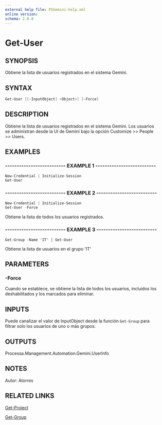 ```yaml
---
external help file: PSGemini-help.xml
online version: 
schema: 2.0.0
---
```


# Get-User

## SYNOPSIS
Obtiene la lista de usuarios registrados en el sistema Gemini.

## SYNTAX

```powershell
Get-User [[-InputObject] <Object>] [-Force]
```

## DESCRIPTION
Obtiene la lista de usuarios registrados en el sistema Gemini.
Los usuarios se administran desde la UI de Gemini bajo la opción Customize \>\> People \>\> Users.

## EXAMPLES

### -------------------------- EXAMPLE 1 --------------------------
```powershell
New-Credential | Initialize-Session
Get-User
```

### -------------------------- EXAMPLE 2 --------------------------
```powershell
New-Credential | Initialize-Session
Get-User -Force
```

Obtiene la lista de todos los usuarios registrados.

### -------------------------- EXAMPLE 3 --------------------------
```
Get-Group -Name 'IT' | Get-User
```

Obtiene la lista de usuarios en el grupo 'IT'

## PARAMETERS
### -Force
Cuando se establece, se obtiene la lista de todos los usuarios, incluidos los deshabilitados y los marcados para eliminar.


## INPUTS
Puede canalizar el valor de InputObject desde la función `Get-Group` para filtrar solo los usuarios de uno o más grupos.

## OUTPUTS

Processa.Management.Automation.Gemini.UserInfo

## NOTES
Autor: Atorres

## RELATED LINKS

[Get-Project](Get-Project.md)

[Get-Group](Get-Group.md)
